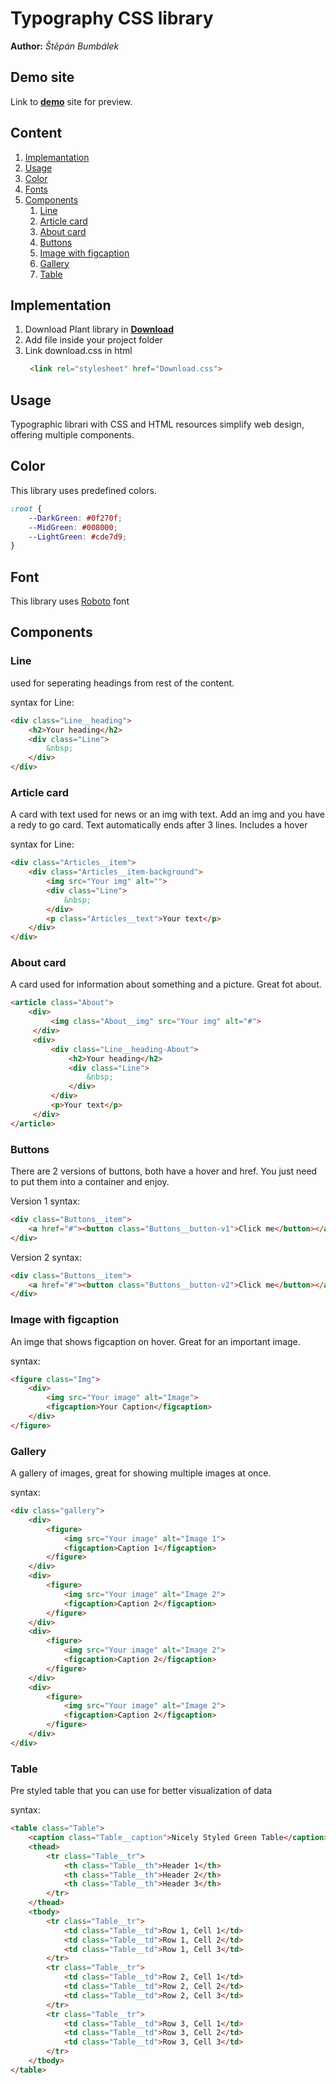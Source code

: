 # Typography CSS library
**Author:** *Štěpán Bumbálek*
## Demo site
Link to **[demo](https://pslib-cz.github.io/2023-l4-web-typographic-library-SBumbalek/)** site for preview.
## Content
1. [Implemantation](#implementation)
2. [Usage](#usage)
3. [Color](#color)
4. [Fonts](#font)
5. [Components](#components)
    1. [Line](#line)
    2. [Article card](#article-card)
    3. [About card](#about-card)
    4. [Buttons](#buttons)
    5. [Image with figcaption](#image-with-figcaption)
    6. [Gallery](#gallery)
    7. [Table](#table)
## Implementation
1. Download Plant library in **[Download](https://github.com/pslib-cz/2023-l4-web-typographic-library-SBumbalek/blob/master/Download.css)**
2. Add file inside your project folder
3. Link download.css in html
    ```html
     <link rel="stylesheet" href="Download.css">
## Usage
Typographic librari with CSS and HTML resources simplify web design, offering multiple components.
## Color
This library uses predefined colors.
```css
:root {
    --DarkGreen: #0f270f;
    --MidGreen: #008000;
    --LightGreen: #cde7d9;
}
```
## Font
This library uses [Roboto](https://fonts.google.com/specimen/Roboto?query=Roboto) font

## Components
### Line
used for seperating headings from rest of the content.

syntax for Line:
```html
<div class="Line__heading">
    <h2>Your heading</h2>
    <div class="Line">
        &nbsp;
    </div>
</div>
```
### Article card
A card with text used for news or an img with text. Add an img and you have a redy to go card. Text automatically ends after 3 lines. Includes a hover 

syntax for Line:
```html
<div class="Articles__item">
    <div class="Articles__item-background">
        <img src="Your img" alt="">
        <div class="Line">
            &nbsp;
        </div>
        <p class="Articles__text">Your text</p>
    </div>
</div>
```

### About card
A card used for information about something and a picture. Great fot about.
```html
<article class="About">
    <div> 
         <img class="About__img" src="Your img" alt="#">
     </div>
     <div>
         <div class="Line__heading-About">
             <h2>Your heading</h2>
             <div class="Line">
                 &nbsp;
             </div>
         </div>
         <p>Your text</p>
     </div>
</article>
```

### Buttons
There are 2 versions of buttons, both have a hover and href. You just need to put them into a container and enjoy.

Version 1 syntax:
```html
<div class="Buttons__item">
    <a href="#"><button class="Buttons__button-v1">Click me</button></a>
</div>
```
Version 2 syntax:
```html
<div class="Buttons__item">
    <a href="#"><button class="Buttons__button-v2">Click me</button></a>
</div>
```

### Image with figcaption
An imge that shows figcaption on hover. Great for an important image.

syntax:
```html
<figure class="Img">
    <div>
        <img src="Your image" alt="Image">
        <figcaption>Your Caption</figcaption>
    </div>
</figure>
```

### Gallery
A gallery of images, great for showing multiple images at once.

syntax:
```html
<div class="gallery">
    <div>
        <figure>
            <img src="Your image" alt="Image 1">
            <figcaption>Caption 1</figcaption>
        </figure>
    </div>
    <div>
        <figure>
            <img src="Your image" alt="Image 2">
            <figcaption>Caption 2</figcaption>
        </figure>
    </div>
    <div>
        <figure>
            <img src="Your image" alt="Image 2">
            <figcaption>Caption 2</figcaption>
        </figure>
    </div>
    <div>
        <figure>
            <img src="Your image" alt="Image 2">
            <figcaption>Caption 2</figcaption>
        </figure>
    </div>
</div>
```

### Table 
Pre styled table that you can use for better visualization of data

syntax:
```html
<table class="Table">
    <caption class="Table__caption">Nicely Styled Green Table</caption>
    <thead>
        <tr class="Table__tr">
            <th class="Table__th">Header 1</th>
            <th class="Table__th">Header 2</th>
            <th class="Table__th">Header 3</th>
        </tr>
    </thead>
    <tbody>
        <tr class="Table__tr">
            <td class="Table__td">Row 1, Cell 1</td>
            <td class="Table__td">Row 1, Cell 2</td>
            <td class="Table__td">Row 1, Cell 3</td>
        </tr>
        <tr class="Table__tr">
            <td class="Table__td">Row 2, Cell 1</td>
            <td class="Table__td">Row 2, Cell 2</td>
            <td class="Table__td">Row 2, Cell 3</td>
        </tr>
        <tr class="Table__tr">
            <td class="Table__td">Row 3, Cell 1</td>
            <td class="Table__td">Row 3, Cell 2</td>
            <td class="Table__td">Row 3, Cell 3</td>
        </tr>
    </tbody>
</table>
```
